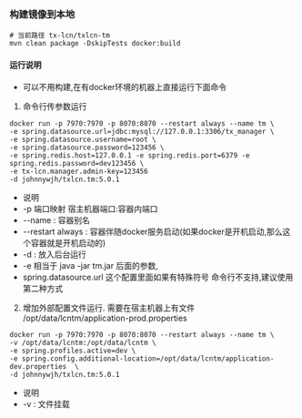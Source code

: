 ### 构建镜像到本地
```
# 当前路径 tx-lcn/txlcn-tm
mvn clean package -DskipTests docker:build
```

#### 运行说明
- 可以不用构建,在有docker环境的机器上直接运行下面命令

1. 命令行传参数运行

```
docker run -p 7970:7970 -p 8070:8070 --restart always --name tm \
-e spring.datasource.url=jdbc:mysql://127.0.0.1:3306/tx_manager \
-e spring.datasource.username=root \
-e spring.datasource.password=123456 \
-e spring.redis.host=127.0.0.1 -e spring.redis.port=6379 -e spring.redis.password=dev123456 \
-e tx-lcn.manager.admin-key=123456
-d johnnywjh/txlcn.tm:5.0.1
```
- 说明
- -p 端口映射 宿主机器端口:容器内端口
- --name : 容器别名
-  --restart always : 容器伴随docker服务启动(如果docker是开机启动,那么这个容器就是开机启动的)
- -d : 放入后台运行
- -e 相当于 java -jar tm.jar 后面的参数,
- spring.datasource.url 这个配置里面如果有特殊符号 命令行不支持,建议使用第二种方式

2. 增加外部配置文件运行. 需要在宿主机器上有文件 /opt/data/lcntm/application-prod.properties

```
docker run -p 7970:7970 -p 8070:8070 --restart always --name tm \
-v /opt/data/lcntm:/opt/data/lcntm \
-e spring.profiles.active=dev \
-e spring.config.additional-location=/opt/data/lcntm/application-dev.properties  \
-d johnnywjh/txlcn.tm:5.0.1
```
- 说明
- -v : 文件挂载
